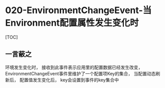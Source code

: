 # 020-EnvironmentChangeEvent-当Environment配置属性发生变化时

[TOC]

## 一言蔽之

环境发生变化时， 接收到此事件表示应用里的配置数据已经发生改变， EnvironmentChangeEvent事件里维护了一个配置项Key的集合， 当配置动态刷新后， 配置值发生变化后， key会设置到事件的key集合中

